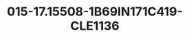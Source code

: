 ---
title: 015-17.15508-1B69IN171C419-CLE1136
image: 015-17.15508-1B69IN171C419-CLE1136.png
brand: classic-collection
layout: vestito
---